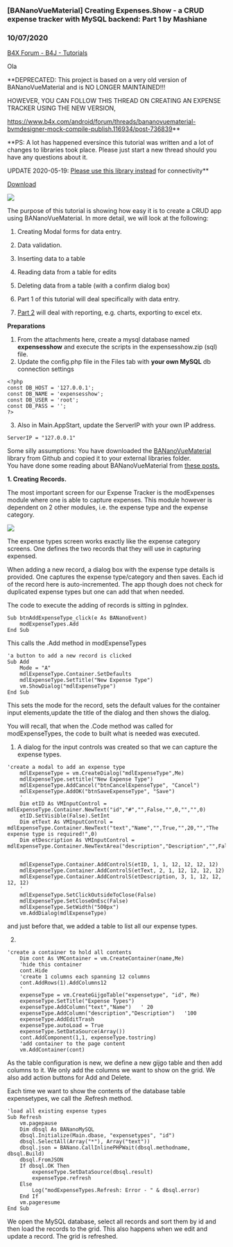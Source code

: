 ### [BANanoVueMaterial] Creating Expenses.Show - a CRUD expense tracker with MySQL backend: Part 1 by Mashiane
### 10/07/2020
[B4X Forum - B4J - Tutorials](https://www.b4x.com/android/forum/threads/114028/)

Ola  
  
**DEPRECATED: This project is based on a very old version of BANanoVueMaterial and is NO LONGER MAINTAINED!!!  
  
HOWEVER, YOU CAN FOLLOW THIS THREAD ON CREATING AN EXPENSE TRACKER USING THE NEW VERSION,   
  
<https://www.b4x.com/android/forum/threads/bananovuematerial-bvmdesigner-mock-compile-publish.116934/post-736839>**  
  
**PS: A lot has happened eversince this tutorial was written and a lot of changes to libraries took place. Please just start a new thread should you have any questions about it.  
  
UPDATE 2020-05-19: [Please use this library instead](https://www.b4x.com/android/forum/threads/bananoconnect-bananosql-sqlite-mysql-mssql-library.117956/) for connectivity**  
  
[Download](https://github.com/Mashiane/BANanoVueMaterial/tree/master/4.%20Examples/5.%20Expenses.Show)  
  
![](https://www.b4x.com/android/forum/attachments/88809)  
  
The purpose of this tutorial is showing how easy it is to create a CRUD app using BANanoVueMaterial. In more detail, we will look at the following:  
  
1. Creating Modal forms for data entry.  
2. Data validation.  
3. Inserting data to a table  
4. Reading data from a table for edits  
5. Deleting data from a table (with a confirm dialog box)  
  

1. Part 1 of this tutorial will deal specifically with data entry.
2. [Part 2](https://www.b4x.com/android/forum/threads/bananovuematerial-creating-expenses-show-a-crud-expense-tracker-with-mysql-backend-part-2.114047/) will deal with reporting, e.g. charts, exporting to excel etx.

  
**Preparations**  
  
1. From the attachments here, create a mysql database named **expensesshow** and execute the scripts in the expensesshow.zip (sql) file.  
2. Update the config.php file in the Files tab with **your own MySQL** db connection settings  
  

```B4X
<?php  
const DB_HOST = '127.0.0.1';  
const DB_NAME = 'expensesshow';  
const DB_USER = 'root';  
const DB_PASS = '';  
?>
```

  
  
3. Also in Main.AppStart, update the ServerIP with your own IP address.  
  

```B4X
ServerIP = "127.0.0.1"
```

  
  
Some silly assumptions: You have downloaded the [BANanoVueMaterial](https://github.com/Mashiane/BANanoVueMaterial) library from Github and copied it to your external libraries folder.  
You have done some reading about BANanoVueMaterial from [these posts.](https://www.b4x.com/android/forum/threads/bananovuematerial-the-first-vuejs-ux-based-framework-for-banano.113789/#content)  
  
**1. Creating Records.**  
  
The most important screen for our Expense Tracker is the modExpenses module where one is able to capture expenses. This module however is dependent on 2 other modules, i.e. the expense type and the expense category.  
  
![](https://www.b4x.com/android/forum/attachments/88753)  
  
The expense types screen works exactly like the expense category screens. One defines the two records that they will use in capturing expensed.  
  
When adding a new record, a dialog box with the expense type details is provided. One captures the expense type/category and then saves. Each id of the record here is auto-incremented. The app though does not check for duplicated expense types but one can add that when needed.  
  
The code to execute the adding of records is sitting in pgIndex.  
  

```B4X
Sub btnAddExpenseType_click(e As BANanoEvent)  
    modExpenseTypes.Add  
End Sub
```

  
  
This calls the .Add method in modExpenseTypes  
  

```B4X
'a button to add a new record is clicked  
Sub Add  
    Mode = "A"  
    mdlExpenseType.Container.SetDefaults  
    mdlExpenseType.SetTitle("New Expense Type")  
    vm.ShowDialog("mdlExpenseType")  
End Sub
```

  
  
This sets the mode for the record, sets the default values for the container input elements,update the title of the dialog and then shows the dialog.  
  
You will recall, that when the .Code method was called for modExpenseTypes, the code to built what is needed was executed.  
  
1. A dialog for the input controls was created so that we can capture the expense types.  
  

```B4X
'create a modal to add an expense type  
    mdlExpenseType = vm.CreateDialog("mdlExpenseType",Me)  
    mdlExpenseType.settitle("New Expense Type")  
    mdlExpenseType.AddCancel("btnCancelExpenseType", "Cancel")  
    mdlExpenseType.AddOK("btnSaveExpenseType", "Save")  
    '  
    Dim etID As VMInputControl = mdlExpenseType.Container.NewText("id","#","",False,"",0,"","",0)  
    etID.SetVisible(False).SetInt  
    Dim etText As VMInputControl = mdlExpenseType.Container.NewText("text","Name","",True,"",20,"","The expense type is required!",0)  
    Dim etDescription As VMInputControl = mdlExpenseType.Container.NewTextArea("description","Description","",False,False,"",100,"","",0)  
  
  
    mdlExpenseType.Container.AddControlS(etID, 1, 1, 12, 12, 12, 12)  
    mdlExpenseType.Container.AddControlS(etText, 2, 1, 12, 12, 12, 12)  
    mdlExpenseType.Container.AddControlS(etDescription, 3, 1, 12, 12, 12, 12)  
    '  
    mdlExpenseType.SetClickOutsideToClose(False)  
    mdlExpenseType.SetCloseOnEsc(False)  
    mdlExpenseType.SetWidth("500px")  
    vm.AddDialog(mdlExpenseType)
```

  
  
and just before that, we added a table to list all our expense types.  
  
2.  

```B4X
'create a container to hold all contents  
    Dim cont As VMContainer = vm.CreateContainer(name,Me)  
    'hide this container  
    cont.Hide  
    'create 1 columns each spanning 12 columns  
    cont.AddRows(1).AddColumns12  
    '  
    expenseType = vm.CreateGijgoTable("expensetype", "id", Me)  
    expenseType.SetTitle("Expense Types")  
    expenseType.AddColumn("text","Name")   ' 20  
    expenseType.AddColumn("description","Description")   '100  
    expenseType.AddEditTrash  
    expenseType.autoLoad = True  
    expenseType.SetDataSource(Array())  
    cont.AddComponent(1,1, expenseType.tostring)  
    'add container to the page content  
    vm.AddContainer(cont)
```

  
  
As the table configuration is new, we define a new gijgo table and then add columns to it. We only add the columns we want to show on the grid. We also add action buttons for Add and Delete.  
  
Each time we want to show the contents of the database table expensetypes, we call the .Refresh method.  
  

```B4X
'load all existing expense types  
Sub Refresh  
    vm.pagepause  
    Dim dbsql As BANanoMySQL  
    dbsql.Initialize(Main.dbase, "expensetypes", "id")  
    dbsql.SelectAll(Array("*"), Array("text"))  
    dbsql.json = BANano.CallInlinePHPWait(dbsql.methodname, dbsql.Build)  
    dbsql.FromJSON  
    If dbsql.OK Then  
        expenseType.SetDataSource(dbsql.result)  
        expenseType.refresh  
    Else  
        Log("modExpenseTypes.Refresh: Error - " & dbsql.error)  
    End If  
    vm.pageresume  
End Sub
```

  
  
We open the MySQL database, select all records and sort them by id and then load the records to the grid. This also happens when we edit and update a record. The grid is refreshed.